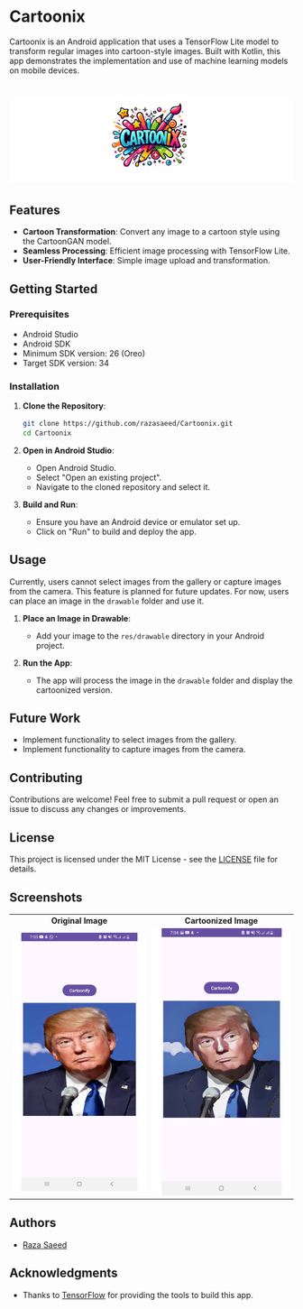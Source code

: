 # Cartoonix

Cartoonix is an Android application that uses a TensorFlow Lite model to transform regular images into cartoon-style images. Built with Kotlin, this app demonstrates the implementation and use of machine learning models on mobile devices.

# ![Cartoonix Logo](logo2.png)

## Features

- **Cartoon Transformation**: Convert any image to a cartoon style using the CartoonGAN model.
- **Seamless Processing**: Efficient image processing with TensorFlow Lite.
- **User-Friendly Interface**: Simple image upload and transformation.

## Getting Started

### Prerequisites

- Android Studio
- Android SDK
- Minimum SDK version: 26 (Oreo)
- Target SDK version: 34

### Installation

1. **Clone the Repository**:

    ```sh
    git clone https://github.com/razasaeed/Cartoonix.git
    cd Cartoonix
    ```

2. **Open in Android Studio**:

    - Open Android Studio.
    - Select "Open an existing project".
    - Navigate to the cloned repository and select it.

3. **Build and Run**:

    - Ensure you have an Android device or emulator set up.
    - Click on "Run" to build and deploy the app.

## Usage

Currently, users cannot select images from the gallery or capture images from the camera. This feature is planned for future updates. For now, users can place an image in the `drawable` folder and use it.

1. **Place an Image in Drawable**:

    - Add your image to the `res/drawable` directory in your Android project.

2. **Run the App**:

    - The app will process the image in the `drawable` folder and display the cartoonized version.

## Future Work

- Implement functionality to select images from the gallery.
- Implement functionality to capture images from the camera.

## Contributing

Contributions are welcome! Feel free to submit a pull request or open an issue to discuss any changes or improvements.

## License

This project is licensed under the MIT License - see the [LICENSE](LICENSE) file for details.

## Screenshots

<table>
  <tr>
    <td align="center"><b>Original Image</b></td>
    <td align="center"><b>Cartoonized Image</b></td>
  </tr>
  <tr>
    <td align="center"><img src="original_image.png" alt="Original Image" width="300"/></td>
    <td align="center"><img src="cartoonized_image.png" alt="Cartoonized Image" width="300"/></td>
  </tr>
</table>

## Authors

- [Raza Saeed](https://github.com/razasaeed)

## Acknowledgments

- Thanks to [TensorFlow](https://www.tensorflow.org/lite) for providing the tools to build this app.
